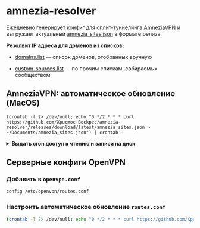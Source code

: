 # amnezia-resolver

Ежедневно генерирует конфиг для сплит-туннелинга [AmneziaVPN](https://github.com/amnezia-vpn) и выгружает актуальный [amnezia_sites.json](https://github.com/Xpucmoc-Bockpec/amnezia-resolver/releases/tag/latest) в формате релиза.

**Резолвит IP адреса для доменов из списков:**

  - [domains.list](./data/domains.list) — список доменов, отобранных вручную

  - [custom-sources.list](./data/custom-sources.list) — по прочим спискам, собираемых сообществом

## AmneziaVPN: автоматическое обновление (MacOS)

```
(crontab -l 2> /dev/null; echo "0 */2 * * * curl https://github.com/Xpucmoc-Bockpec/amnezia-resolver/releases/download/latest/amnezia_sites.json > ~/Documents/amnezia_sites.json") | crontab -
```

<details>
  <summary><b>Выдать cron доступ к чтению и записи на диск</b></summary>
  <img width="947" alt="image" src="https://github.com/user-attachments/assets/20707a74-c4fc-4a5d-b4b2-95517cd5a2d1">

  - Нажать плюсик снизу
  - **Shift + Command + G** → `/usr/sbin/cron`
 </details>

## Серверные конфиги OpenVPN

### Добавить в `openvpn.conf`

```sh
config /etc/openvpn/routes.conf
```

### Настроить автоматическое обновление `routes.conf`

```sh
(crontab -l 2> /dev/null; echo "0 */2 * * * curl https://github.com/Xpucmoc-Bockpec/amnezia-resolver/releases/download/latest/openvpn-routes.conf > /etc/openvpn/routes.conf && systemctl restart openvpn") | crontab -
```
